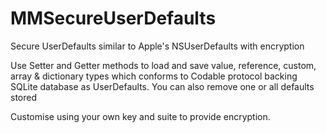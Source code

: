 # MMSecureUserDefaults
Secure UserDefaults similar to Apple's NSUserDefaults with encryption

Use Setter and Getter methods to load and save value, reference, custom, array & dictionary types which conforms to Codable protocol backing SQLite database as UserDefaults. You can also remove one or all defaults stored

Customise using your own key and suite to provide encryption.
